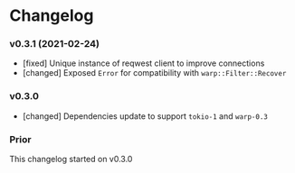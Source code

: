 # Changelog

### v0.3.1 (2021-02-24)

- [fixed] Unique instance of reqwest client to improve connections
- [changed] Exposed `Error` for compatibility with `warp::Filter::Recover`

### v0.3.0

- [changed] Dependencies update to support `tokio-1` and `warp-0.3`

### Prior

This changelog started on v0.3.0
